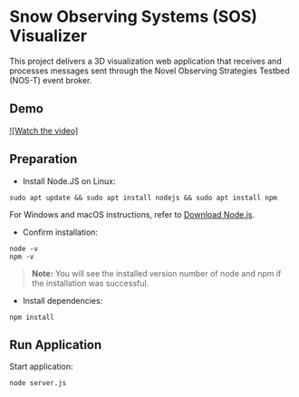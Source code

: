 # Snow Observing Systems (SOS) Visualizer

This project delivers a 3D visualization web application that receives and processes messages sent through the Novel Observing Strategies Testbed (NOS-T) event broker.

## Demo



[![Watch the video]](https://www.youtube.com/embed/zKBMltZmC8g)


## Preparation

- Install Node.JS on Linux:
```
sudo apt update && sudo apt install nodejs && sudo apt install npm
```

For Windows and macOS instructions, refer to [Download Node.js](https://nodejs.org/en/download/package-manager).

- Confirm installation:
```
node -v
npm -v
```
> **Note:** You will see the installed version number of node and npm if the installation was successful.

- Install dependencies:

```
npm install
```

## Run Application

Start application:

```
node server.js
```
